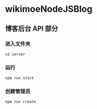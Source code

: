 # wikimoeNodeJSBlog

## 博客后台 API 部分

### 进入文件夹

```
cd server
```

### 运行

```
npm run start
```

### 创建管理员

```
npm run create
```
